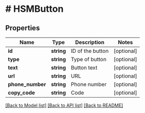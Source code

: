 # # HSMButton

## Properties

Name | Type | Description | Notes
------------ | ------------- | ------------- | -------------
**id** | **string** | ID of the button | [optional]
**type** | **string** | Type of button | [optional]
**text** | **string** | Button text | [optional]
**url** | **string** | URL | [optional]
**phone_number** | **string** | Phone number | [optional]
**copy_code** | **string** | Code | [optional]

[[Back to Model list]](../../README.md#models) [[Back to API list]](../../README.md#endpoints) [[Back to README]](../../README.md)
